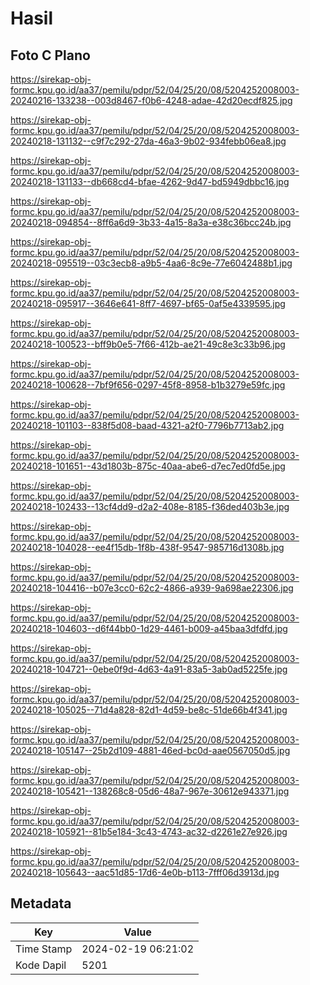 # Hasil

## Foto C Plano

https://sirekap-obj-formc.kpu.go.id/aa37/pemilu/pdpr/52/04/25/20/08/5204252008003-20240216-133238--003d8467-f0b6-4248-adae-42d20ecdf825.jpg

https://sirekap-obj-formc.kpu.go.id/aa37/pemilu/pdpr/52/04/25/20/08/5204252008003-20240218-131132--c9f7c292-27da-46a3-9b02-934febb06ea8.jpg

https://sirekap-obj-formc.kpu.go.id/aa37/pemilu/pdpr/52/04/25/20/08/5204252008003-20240218-131133--db668cd4-bfae-4262-9d47-bd5949dbbc16.jpg

https://sirekap-obj-formc.kpu.go.id/aa37/pemilu/pdpr/52/04/25/20/08/5204252008003-20240218-094854--8ff6a6d9-3b33-4a15-8a3a-e38c36bcc24b.jpg

https://sirekap-obj-formc.kpu.go.id/aa37/pemilu/pdpr/52/04/25/20/08/5204252008003-20240218-095519--03c3ecb8-a9b5-4aa6-8c9e-77e6042488b1.jpg

https://sirekap-obj-formc.kpu.go.id/aa37/pemilu/pdpr/52/04/25/20/08/5204252008003-20240218-095917--3646e641-8ff7-4697-bf65-0af5e4339595.jpg

https://sirekap-obj-formc.kpu.go.id/aa37/pemilu/pdpr/52/04/25/20/08/5204252008003-20240218-100523--bff9b0e5-7f66-412b-ae21-49c8e3c33b96.jpg

https://sirekap-obj-formc.kpu.go.id/aa37/pemilu/pdpr/52/04/25/20/08/5204252008003-20240218-100628--7bf9f656-0297-45f8-8958-b1b3279e59fc.jpg

https://sirekap-obj-formc.kpu.go.id/aa37/pemilu/pdpr/52/04/25/20/08/5204252008003-20240218-101103--838f5d08-baad-4321-a2f0-7796b7713ab2.jpg

https://sirekap-obj-formc.kpu.go.id/aa37/pemilu/pdpr/52/04/25/20/08/5204252008003-20240218-101651--43d1803b-875c-40aa-abe6-d7ec7ed0fd5e.jpg

https://sirekap-obj-formc.kpu.go.id/aa37/pemilu/pdpr/52/04/25/20/08/5204252008003-20240218-102433--13cf4dd9-d2a2-408e-8185-f36ded403b3e.jpg

https://sirekap-obj-formc.kpu.go.id/aa37/pemilu/pdpr/52/04/25/20/08/5204252008003-20240218-104028--ee4f15db-1f8b-438f-9547-985716d1308b.jpg

https://sirekap-obj-formc.kpu.go.id/aa37/pemilu/pdpr/52/04/25/20/08/5204252008003-20240218-104416--b07e3cc0-62c2-4866-a939-9a698ae22306.jpg

https://sirekap-obj-formc.kpu.go.id/aa37/pemilu/pdpr/52/04/25/20/08/5204252008003-20240218-104603--d6f44bb0-1d29-4461-b009-a45baa3dfdfd.jpg

https://sirekap-obj-formc.kpu.go.id/aa37/pemilu/pdpr/52/04/25/20/08/5204252008003-20240218-104721--0ebe0f9d-4d63-4a91-83a5-3ab0ad5225fe.jpg

https://sirekap-obj-formc.kpu.go.id/aa37/pemilu/pdpr/52/04/25/20/08/5204252008003-20240218-105025--71d4a828-82d1-4d59-be8c-51de66b4f341.jpg

https://sirekap-obj-formc.kpu.go.id/aa37/pemilu/pdpr/52/04/25/20/08/5204252008003-20240218-105147--25b2d109-4881-46ed-bc0d-aae0567050d5.jpg

https://sirekap-obj-formc.kpu.go.id/aa37/pemilu/pdpr/52/04/25/20/08/5204252008003-20240218-105421--138268c8-05d6-48a7-967e-30612e943371.jpg

https://sirekap-obj-formc.kpu.go.id/aa37/pemilu/pdpr/52/04/25/20/08/5204252008003-20240218-105921--81b5e184-3c43-4743-ac32-d2261e27e926.jpg

https://sirekap-obj-formc.kpu.go.id/aa37/pemilu/pdpr/52/04/25/20/08/5204252008003-20240218-105643--aac51d85-17d6-4e0b-b113-7fff06d3913d.jpg


## Metadata

| Key        | Value               |
| ---------- | ------------------- |
| Time Stamp | 2024-02-19 06:21:02 |
| Kode Dapil | 5201                |



